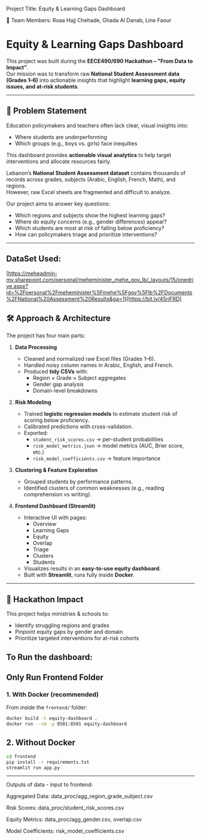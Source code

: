   Project Title: Equity & Learning Gaps Dashboard

👥 Team Members:
Roaa Hajj Chehade,
Ghada Al Danab,
Line Faour
# Equity & Learning Gaps Dashboard

This project was built during the **EECE490/690 Hackathon – "From Data to Impact"**.  
Our mission was to transform raw **National Student Assessment data (Grades 1–6)** into actionable insights that highlight **learning gaps, equity issues, and at-risk students**.

---

## 🎯 Problem Statement
Education policymakers and teachers often lack clear, visual insights into:
- Where students are underperforming
- Which groups (e.g., boys vs. girls) face inequities

This dashboard provides **actionable visual analytics** to help target interventions and allocate resources fairly.

Lebanon’s **National Student Assessment dataset** contains thousands of records across grades, subjects (Arabic, English, French, Math), and regions.  
However, raw Excel sheets are fragmented and difficult to analyze.

Our project aims to answer key questions:
- Which regions and subjects show the highest learning gaps?
- Where do equity concerns (e.g., gender differences) appear?
- Which students are most at risk of falling below proficiency?
- How can policymakers triage and prioritize interventions?


---
## DataSet Used:
[https://meheadmin-my.sharepoint.com/personal/meheminister_mehe_gov_lb/_layouts/15/onedrive.aspx?id=%2Fpersonal%2Fmeheminister%5Fmehe%5Fgov%5Flb%2FDocuments%2FNational%20Assessment%20Results&ga=1](https://bit.ly/45rjFRD)

## 🛠️ Approach & Architecture

The project has four main parts:

1. **Data Processing**  
   - Cleaned and normalized raw Excel files (Grades 1–6).  
   - Handled noisy column names in Arabic, English, and French.  
   - Produced **tidy CSVs** with:
     - Region × Grade × Subject aggregates  
     - Gender gap analysis  
     - Domain-level breakdowns  

2. **Risk Modeling**  
   - Trained **logistic regression models** to estimate student risk of scoring below proficiency.  
   - Calibrated predictions with cross-validation.  
   - Exported:
     - `student_risk_scores.csv` → per-student probabilities  
     - `risk_model_metrics.json` → model metrics (AUC, Brier score, etc.)  
     - `risk_model_coefficients.csv` → feature importance  

3. **Clustering & Feature Exploration**  
   - Grouped students by performance patterns.  
   - Identified clusters of common weaknesses (e.g., reading comprehension vs writing).  

4. **Frontend Dashboard (Streamlit)**  
   - Interactive UI with pages:  
     - Overview  
     - Learning Gaps  
     - Equity  
     - Overlap  
     - Triage  
     - Clusters  
     - Students  
   - Visualizes results in an **easy-to-use equity dashboard**.  
   - Built with **Streamlit**, runs fully inside **Docker**.

---


## 🚀 Hackathon Impact

This project helps ministries & schools to:
- Identify struggling regions and grades  
- Pinpoint equity gaps by gender and domain  
- Prioritize targeted interventions for at-risk cohorts  


## To Run the dashboard: 
## Only Run Frontend Folder 
### 1. With Docker (recommended)
From inside the `frontend/` folder:
```bash
docker build -t equity-dashboard .
docker run --rm -p 8501:8501 equity-dashboard
```
## 2. Without Docker
```bash
cd frontend
pip install -r requirements.txt
streamlit run app.py
```

---

Outputs of data - input to frontend:

Aggregated Data: data_proc/agg_region_grade_subject.csv

Risk Scores: data_proc/student_risk_scores.csv

Equity Metrics: data_proc/agg_gender.csv, overlap.csv

Model Coefficients: risk_model_coefficients.csv


